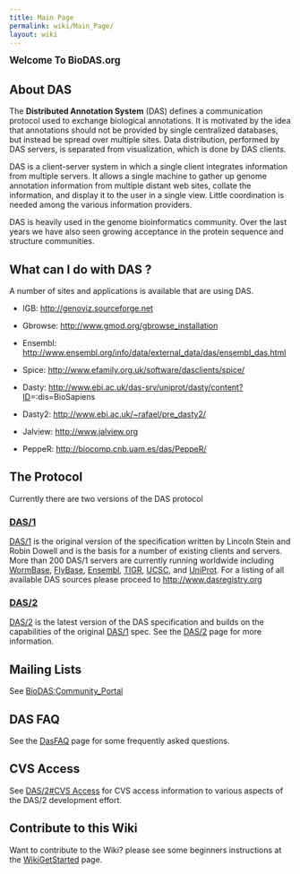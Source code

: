 ```yaml
---
title: Main Page
permalink: wiki/Main_Page/
layout: wiki
---
```


<big>**Welcome To BioDAS.org**</big>

About DAS
---------

The <b>Distributed Annotation System</b> (DAS) defines a communication
protocol used to exchange biological annotations. It is motivated by the
idea that annotations should not be provided by single centralized
databases, but instead be spread over multiple sites. Data distribution,
performed by DAS servers, is separated from visualization, which is done
by DAS clients.

DAS is a client-server system in which a single client integrates
information from multiple servers. It allows a single machine to gather
up genome annotation information from multiple distant web sites,
collate the information, and display it to the user in a single view.
Little coordination is needed among the various information providers.

DAS is heavily used in the genome bioinformatics community. Over the
last years we have also seen growing acceptance in the protein sequence
and structure communities.

What can I do with DAS ?
------------------------

A number of sites and applications is available that are using DAS.

-   IGB: <http://genoviz.sourceforge.net>

<!-- -->

-   Gbrowse: <http://www.gmod.org/gbrowse_installation>

<!-- -->

-   Ensembl:
    <http://www.ensembl.org/info/data/external_data/das/ensembl_das.html>

<!-- -->

-   Spice: <http://www.efamily.org.uk/software/dasclients/spice/>

<!-- -->

-   Dasty:
    <http://www.ebi.ac.uk/das-srv/uniprot/dasty/content?ID>=:dis=BioSapiens

<!-- -->

-   Dasty2: <http://www.ebi.ac.uk/~rafael/pre_dasty2/>

<!-- -->

-   Jalview: <http://www.jalview.org>

<!-- -->

-   PeppeR: <http://biocomp.cnb.uam.es/das/PeppeR/>

The Protocol
------------

Currently there are two versions of the DAS protocol

### [DAS/1](/wiki/DAS/1 "wikilink")

[DAS/1](/wiki/DAS/1 "wikilink") is the original version of the specification
written by Lincoln Stein and Robin Dowell and is the basis for a number
of existing clients and servers. More than 200 DAS/1 servers are
currently running worldwide including
[WormBase](http://www.wormbase.org/),
[FlyBase](http://www.flybase.org/), [Ensembl](http://www.ensembl.org/),
[TIGR](http://www.tigr.org/), [UCSC](http://genome.ucsc.edu/), and
[UniProt](http://www.ebi.ac.uk/uniprot-das/). For a listing of all
available DAS sources please proceed to <http://www.dasregistry.org>

### [DAS/2](/wiki/DAS/2 "wikilink")

[DAS/2](/wiki/DAS/2 "wikilink") is the latest version of the DAS specification
and builds on the capabilities of the original [DAS/1](/wiki/DAS/1 "wikilink")
spec. See the [DAS/2](/wiki/DAS/2 "wikilink") page for more information.

Mailing Lists
-------------

See <BioDAS:Community_Portal>

DAS FAQ
-------

See the [DasFAQ](/wiki/DasFAQ "wikilink") page for some frequently asked
questions.

CVS Access
----------

See [DAS/2\#CVS Access](/wiki/DAS/2#CVS_Access "wikilink") for CVS access
information to various aspects of the DAS/2 development effort.

Contribute to this Wiki
-----------------------

Want to contribute to the Wiki? please see some beginners instructions
at the [WikiGetStarted](/wiki/WikiGetStarted "wikilink") page.
